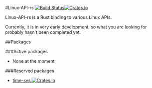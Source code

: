 #Linux-API-rs [![Build Status](https://travis-ci.org/Techern/linux-api-rs.svg?branch=master)](https://travis-ci.org/Techern/linux-api-rs)[![Crates.io](https://img.shields.io/crates/v/linux-api.svg)](https://crates.io/crates/linux-api)

Linux-API-rs is a Rust binding to various Linux APIs.

Currently, it is in very early development, so what you are looking for probably hasn't been completed yet.

##Packages

###Active packages

 * None at the moment
 
###Reserved packages

 * [time-sys ![Crates.io](https://img.shields.io/crates/v/time-sys.svg)](https://crates.io/crates/time-sys)